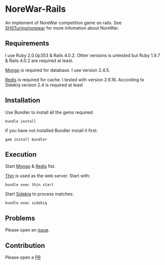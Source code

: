 NoreWar-Rails
===============

An implement of NoreWar competition game on rails. See [SHSTuring/norewar](https://github.com/SHSTuring/norewar) for more infomation about NoreWar.

Requirements
--------------

I use Ruby 2.0.0p353 & Rails 4.0.2. Other versions is untested but Ruby 1.9.7 & Rails 4.0.2 are required at least.

[Mongo](http://www.mongodb.org) is required for database. I use version 2.4.5.

[Redis](http://redis.io) is required for cache. I tested with version 2.6.16. According to Sidekiq version 2.4 is required at least


Installation
--------------

Use Bundler to install all the gems required:

	bundle install

If you have not installed Bundler install it first:

	gem install bundler

Execution
-------------

Start [Mongo](http://www.mongodb.org) & [Redis](http://redis.io) fist.

[Thin](http://code.macournoyer.com/thin/) is used as the web server. Start with:

	bundle exec thin start

Start [Sidekiq](https://github.com/mperham/sidekiq) to process matches:

	bundle exec sidekiq

Problems
-------------

Please open an [issue](https://github.com/gyf1214/norewar-rails/issues).

Contribution
-------------

Please open a [PR](https://github.com/gyf1214/norewar-rails/pulls)

